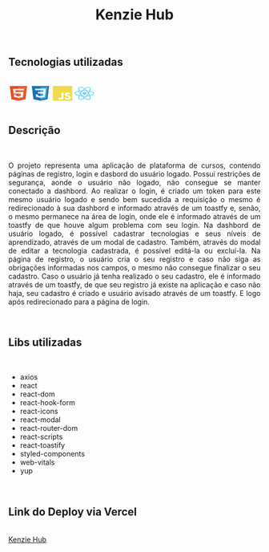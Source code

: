 <h1 align="center" font-family="pattaya">Kenzie Hub</h1><br>

<h2 font-family="pattaya">Tecnologias utilizadas</h2>
<div style="display: inline_block"><br>
<img align="center" alt="Juliana-HTML" height="30" width="40" src="https://raw.githubusercontent.com/devicons/devicon/master/icons/html5/html5-original.svg">
<img align="center" alt="Juliana-CSS" height="30" width="40" src="https://raw.githubusercontent.com/devicons/devicon/master/icons/css3/css3-original.svg">
<img align="center" alt="Juliana-Js" height="30" width="40" src="https://raw.githubusercontent.com/devicons/devicon/master/icons/javascript/javascript-plain.svg">
<img align="center" alt="Juliana-React" height="30" width="40" src="https://raw.githubusercontent.com/devicons/devicon/master/icons/react/react-original.svg">
</div><br>

<h2 font-family="pattaya">Descrição</h2><br>
<p font-family="robotto" font-size="16px" line-height="34px" align="justify">
O projeto representa uma aplicação de plataforma de cursos, contendo páginas de registro, login e dasbord do usuário logado. Possui restrições de segurança, aonde o usuário não logado, não consegue se manter conectado a dashbord. Ao realizar o login, é criado um token para este mesmo usuário logado e sendo bem sucedida a requisição o mesmo é redirecionado à sua dashbord e informado através de um toastfy e, senão, o mesmo permanece na área de login, onde ele é informado através de um toastfy de que houve algum problema com seu login. Na dashbord de usuário logado, é possível cadastrar tecnologias e seus níveis de aprendizado, através de um modal de cadastro. Também, através do modal de editar a tecnologia cadastrada, é possível editá-la ou excluí-la. Na página de registro, o usuário cria o seu registro e caso não siga as obrigações informadas nos campos, o mesmo não consegue finalizar o seu cadastro. Caso o usuário já tenha realizado o seu cadastro, ele é informado através de um toastfy, de que seu registro já existe na aplicação e caso não haja, seu cadastro é criado e usuário avisado através de um toastfy. E logo após redirecionado para a página de login.
</p><br>

<h2 font-family="pattaya">Libs utilizadas</h2><br>
<ul style="display: inline_block">
<li font-family="robotto" font-size="16px">axios</li>
<li font-family="robotto" font-size="16px">react</li>
<li font-family="robotto" font-size="16px">react-dom</li>
<li font-family="robotto" font-size="16px">react-hook-form</li>
<li font-family="robotto" font-size="16px">react-icons</li>
<li font-family="robotto" font-size="16px">react-modal</li>
<li font-family="robotto" font-size="16px">react-router-dom</li>
<li font-family="robotto" font-size="16px">react-scripts</li>
<li font-family="robotto" font-size="16px">react-toastify</li>
<li font-family="robotto" font-size="16px">styled-components</li>
<li font-family="robotto" font-size="16px">web-vitals</li>
<li font-family="robotto" font-size="16px">yup</li>
</ul><br>

<h2 font-family="pattaya">Link do Deploy via Vercel</h2><br>
<a href="https://kenzie-hub-julianairana.vercel.app/" font-family="robotto" font-size="16px">Kenzie Hub</a>
